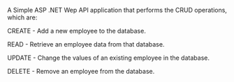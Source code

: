 A Simple ASP .NET Wep API application that performs the CRUD operations, which are:

CREATE - Add a new employee to the database.

READ - Retrieve an employee data from that database.

UPDATE - Change the values of an existing employee in the database.

DELETE - Remove an employee from the database.
